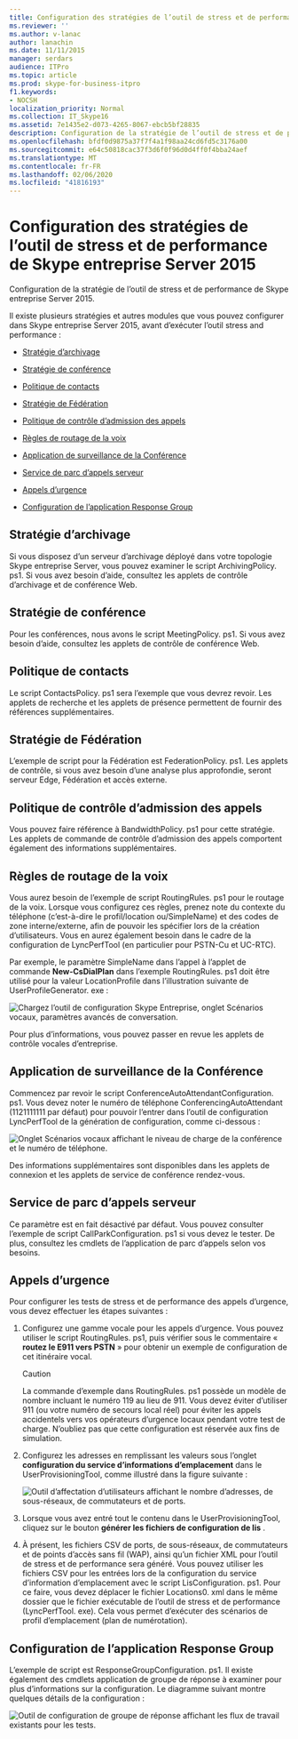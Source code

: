```yaml
---
title: Configuration des stratégies de l’outil de stress et de performance de Skype entreprise Server 2015
ms.reviewer: ''
ms.author: v-lanac
author: lanachin
ms.date: 11/11/2015
manager: serdars
audience: ITPro
ms.topic: article
ms.prod: skype-for-business-itpro
f1.keywords:
- NOCSH
localization_priority: Normal
ms.collection: IT_Skype16
ms.assetid: 7e1435e2-d073-4265-8067-ebcb5bf28835
description: Configuration de la stratégie de l’outil de stress et de performance de Skype entreprise Server 2015.
ms.openlocfilehash: bfdf0d9875a37f7f4a1f98aa24cd6fd5c3176a00
ms.sourcegitcommit: e64c50818cac37f3d6f0f96d0d4ff0f4bba24aef
ms.translationtype: MT
ms.contentlocale: fr-FR
ms.lasthandoff: 02/06/2020
ms.locfileid: "41816193"
---
```

# <a name="configuring-policies-for-the-skype-for-business-server-2015-stress-and-performance-tool"></a>Configuration des stratégies de l’outil de stress et de performance de Skype entreprise Server 2015
 
Configuration de la stratégie de l’outil de stress et de performance de Skype entreprise Server 2015.
  
Il existe plusieurs stratégies et autres modules que vous pouvez configurer dans Skype entreprise Server 2015, avant d’exécuter l’outil stress and performance :
  
- [Stratégie d’archivage](configuring-policies.md#ArchivingPolicy)
    
- [Stratégie de conférence](configuring-policies.md#ConferencingPolicy)
    
- [Politique de contacts](configuring-policies.md#ContactsPolicy)
    
- [Stratégie de Fédération](configuring-policies.md#FederationPolicy)
    
- [Politique de contrôle d’admission des appels](configuring-policies.md#CACPolicy)
    
- [Règles de routage de la voix](configuring-policies.md#VoiceRoutingRules)
    
- [Application de surveillance de la Conférence](configuring-policies.md#ConfAttendantApp)
    
- [Service de parc d’appels serveur](configuring-policies.md#ServerCallParkServ)
    
- [Appels d’urgence](configuring-policies.md#EmergencyCalls)
    
- [Configuration de l’application Response Group](configuring-policies.md#ConfigResponseGroupApp)
    
## <a name="archiving-policy"></a>Stratégie d’archivage
<a name="ArchivingPolicy"> </a>

Si vous disposez d’un serveur d’archivage déployé dans votre topologie Skype entreprise Server, vous pouvez examiner le script ArchivingPolicy. ps1. Si vous avez besoin d’aide, consultez les applets de contrôle d’archivage et de conférence Web.
  
## <a name="conferencing-policy"></a>Stratégie de conférence
<a name="ConferencingPolicy"> </a>

Pour les conférences, nous avons le script MeetingPolicy. ps1. Si vous avez besoin d’aide, consultez les applets de contrôle de conférence Web.
  
## <a name="contacts-policy"></a>Politique de contacts
<a name="ContactsPolicy"> </a>

Le script ContactsPolicy. ps1 sera l’exemple que vous devrez revoir. Les applets de recherche et les applets de présence permettent de fournir des références supplémentaires.
  
## <a name="federation-policy"></a>Stratégie de Fédération
<a name="FederationPolicy"> </a>

L’exemple de script pour la Fédération est FederationPolicy. ps1. Les applets de contrôle, si vous avez besoin d’une analyse plus approfondie, seront serveur Edge, Fédération et accès externe.
  
## <a name="call-admission-control-policy"></a>Politique de contrôle d’admission des appels
<a name="CACPolicy"> </a>

Vous pouvez faire référence à BandwidthPolicy. ps1 pour cette stratégie. Les applets de commande de contrôle d’admission des appels comportent également des informations supplémentaires.
  
## <a name="voice-routing-rules"></a>Règles de routage de la voix
<a name="VoiceRoutingRules"> </a>

Vous aurez besoin de l’exemple de script RoutingRules. ps1 pour le routage de la voix. Lorsque vous configurez ces règles, prenez note du contexte du téléphone (c’est-à-dire le profil/location ou/SimpleName) et des codes de zone interne/externe, afin de pouvoir les spécifier lors de la création d’utilisateurs. Vous en aurez également besoin dans le cadre de la configuration de LyncPerfTool (en particulier pour PSTN-Cu et UC-RTC).
  
Par exemple, le paramètre SimpleName dans l’appel à l’applet de commande **New-CsDialPlan** dans l’exemple RoutingRules. ps1 doit être utilisé pour la valeur LocationProfile dans l’illustration suivante de UserProfileGenerator. exe :
  
![Chargez l’outil de configuration Skype Entreprise, onglet Scénarios vocaux, paramètres avancés de conversation.](../../media/59f42e4e-8f1e-4d43-9ae2-9e6026191951.png)
  
Pour plus d’informations, vous pouvez passer en revue les applets de contrôle vocales d’entreprise.
  
## <a name="conference-attendant-application"></a>Application de surveillance de la Conférence
<a name="ConfAttendantApp"> </a>

Commencez par revoir le script ConferenceAutoAttendantConfiguration. ps1. Vous devez noter le numéro de téléphone ConferencingAutoAttendant (1121111111 par défaut) pour pouvoir l’entrer dans l’outil de configuration LyncPerfTool de la génération de configuration, comme ci-dessous :
  
![Onglet Scénarios vocaux affichant le niveau de charge de la conférence et le numéro de téléphone.](../../media/a3ea5fc0-8b3d-4842-b809-f137f470dbdc.png)
  
Des informations supplémentaires sont disponibles dans les applets de connexion et les applets de service de conférence rendez-vous.
  
## <a name="server-call-park-service"></a>Service de parc d’appels serveur
<a name="ServerCallParkServ"> </a>

Ce paramètre est en fait désactivé par défaut. Vous pouvez consulter l’exemple de script CallParkConfiguration. ps1 si vous devez le tester. De plus, consultez les cmdlets de l’application de parc d’appels selon vos besoins.
  
## <a name="emergency-calls"></a>Appels d’urgence
<a name="EmergencyCalls"> </a>

Pour configurer les tests de stress et de performance des appels d’urgence, vous devez effectuer les étapes suivantes :
  
1. Configurez une gamme vocale pour les appels d’urgence. Vous pouvez utiliser le script RoutingRules. ps1, puis vérifier sous le commentaire « **routez le E911 vers PSTN** » pour obtenir un exemple de configuration de cet itinéraire vocal.
    
    > [!CAUTION]
    > La commande d’exemple dans RoutingRules. ps1 possède un modèle de nombre incluant le numéro 119 au lieu de 911. Vous devez éviter d’utiliser 911 (ou votre numéro de secours local réel) pour éviter les appels accidentels vers vos opérateurs d’urgence locaux pendant votre test de charge. N’oubliez pas que cette configuration est réservée aux fins de simulation. 
  
2. Configurez les adresses en remplissant les valeurs sous l’onglet **configuration du service d’informations d’emplacement** dans le UserProvisioningTool, comme illustré dans la figure suivante :
    
     ![Outil d’affectation d’utilisateurs affichant le nombre d’adresses, de sous-réseaux, de commutateurs et de ports.](../../media/ebe85a0c-750f-4301-97d4-d158a40ea98a.png)
  
3. Lorsque vous avez entré tout le contenu dans le UserProvisioningTool, cliquez sur le bouton **générer les fichiers de configuration de lis** .
    
4. À présent, les fichiers CSV de ports, de sous-réseaux, de commutateurs et de points d’accès sans fil (WAP), ainsi qu’un fichier XML pour l’outil de stress et de performance sera généré. Vous pouvez utiliser les fichiers CSV pour les entrées lors de la configuration du service d’information d’emplacement avec le script LisConfiguration. ps1. Pour ce faire, vous devez déplacer le fichier Locations0. xml dans le même dossier que le fichier exécutable de l’outil de stress et de performance (LyncPerfTool. exe). Cela vous permet d’exécuter des scénarios de profil d’emplacement (plan de numérotation).
    
## <a name="configuring-response-group-application"></a>Configuration de l’application Response Group
<a name="ConfigResponseGroupApp"> </a>

L’exemple de script est ResponseGroupConfiguration. ps1. Il existe également des cmdlets application de groupe de réponse à examiner pour plus d’informations sur la configuration. Le diagramme suivant montre quelques détails de la configuration :
  
![Outil de configuration de groupe de réponse affichant les flux de travail existants pour les tests.](../../media/e218a345-4813-4332-8cff-b48de05017ef.jpg)
  

